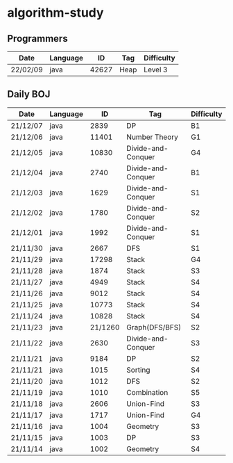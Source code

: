 # algorithm-study

## Programmers
| Date | Language | ID | Tag | Difficulty |
|------|---|---|---|---|
| 22/02/09 | java | 42627 | Heap | Level 3 |

## Daily BOJ
| Date | Language | ID | Tag | Difficulty |
|------|---|---|---|---|
| 21/12/07 | java | 2839 | DP | B1 |
| 21/12/06 | java | 11401 | Number Theory | G1 |
| 21/12/05 | java | 10830 | Divide-and-Conquer | G4 |
| 21/12/04 | java | 2740 | Divide-and-Conquer | B1 |
| 21/12/03 | java | 1629 | Divide-and-Conquer | S1 |
| 21/12/02 | java | 1780 | Divide-and-Conquer | S2 |
| 21/12/01 | java | 1992 | Divide-and-Conquer | S1 |
| 21/11/30 | java | 2667 | DFS | S1 |
| 21/11/29 | java | 17298 | Stack | G4 |
| 21/11/28 | java | 1874 | Stack | S3 |
| 21/11/27 | java | 4949 | Stack | S4 |
| 21/11/26 | java | 9012 | Stack | S4 |
| 21/11/25 | java | 10773 | Stack | S4 |
| 21/11/24 | java | 10828 | Stack | S4 |
| 21/11/23 | java | 21/1260 | Graph(DFS/BFS) | S2 |
| 21/11/22 | java | 2630 | Divide-and-Conquer | S3 |
| 21/11/21 | java | 9184 | DP | S2 |
| 21/11/21 | java | 1015 | Sorting | S4 |
| 21/11/20 | java | 1012 | DFS | S2 |
| 21/11/19 | java | 1010 | Combination | S5 |
| 21/11/18 | java | 2606 | Union-Find | S3 |
| 21/11/17 | java | 1717 | Union-Find | G4 |
| 21/11/16 | java | 1004 | Geometry | S3 |
| 21/11/15 | java | 1003 | DP | S3 |
| 21/11/14 | java | 1002 | Geometry | S4 |